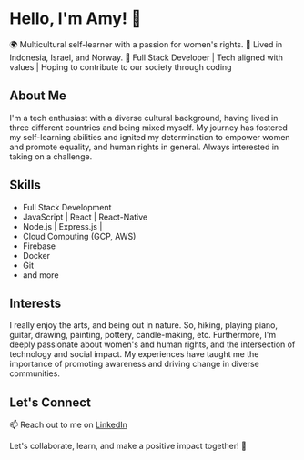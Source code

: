 # Hello, I'm Amy! 👋

🌍 Multicultural self-learner with a passion for women's rights.
🏡 Lived in Indonesia, Israel, and Norway.
💼 Full Stack Developer | Tech aligned with values | Hoping to contribute to our society through coding

## About Me

I'm a tech enthusiast with a diverse cultural background, having lived in three different countries and being mixed myself. My journey has fostered my self-learning abilities and ignited my determination to empower women and promote equality, and human rights in general. Always interested in taking on a challenge.

## Skills

- Full Stack Development
- JavaScript | React | React-Native
- Node.js | Express.js | 
- Cloud Computing (GCP, AWS)
- Firebase
- Docker
- Git
- and more

## Interests

I really enjoy the arts, and being out in nature. So, hiking, playing piano, guitar, drawing, painting, pottery, candle-making, etc. Furthermore, I'm deeply passionate about women's and human rights, and the intersection of technology and social impact. My experiences have taught me the importance of promoting awareness and driving change in diverse communities.

## Let's Connect

📫 Reach out to me on [LinkedIn](https://www.linkedin.com/in/amy-skaletzky/)

Let's collaborate, learn, and make a positive impact together! 💪
<!--
**amyskaletzky/amyskaletzky** is a ✨ _special_ ✨ repository because its `README.md` (this file) appears on your GitHub profile.

Here are some ideas to get you started:

- 🔭 I’m currently working on ...
- 🌱 I’m currently learning ...
- 👯 I’m looking to collaborate on ...
- 🤔 I’m looking for help with ...
- 💬 Ask me about ...
- 📫 How to reach me: ...
- 😄 Pronouns: ...
- ⚡ Fun fact: ...
-->
